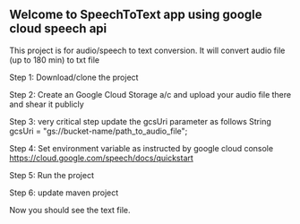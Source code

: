 Welcome to SpeechToText app using google cloud speech api
---------------------------------------------------------

This project is for audio/speech to text conversion. It will convert audio file (up to 180 min) to txt file

Step 1: 
Download/clone the project

Step 2:
Create an Google Cloud Storage a/c and upload your audio file there and shear it publicly

Step 3:
very critical step
update the gcsUri parameter as follows
String gcsUri = "gs://bucket-name/path_to_audio_file";

Step 4:
Set environment variable as instructed by google cloud console
https://cloud.google.com/speech/docs/quickstart

Step 5:
Run the project

Step 6:
update maven project

Now you should see the text file.
